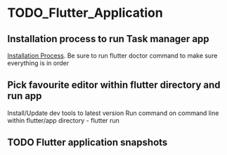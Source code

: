 # TODO_Flutter_Application

## Installation process to run Task manager app

[Installation Process](https://flutter.dev/docs/get-started/install).
Be sure to run flutter doctor command to make sure everything is in order

## Pick favourite editor within flutter directory and run app

Install/Update dev tools to latest version
Run command on command line within flutter/app directory - flutter run

## TODO Flutter application snapshots


